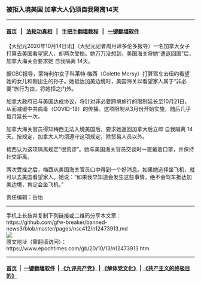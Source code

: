 ### 被拒入境美国 加拿大人仍须自我隔离14天
------------------------

#### [首页](https://github.com/gfw-breaker/banned-news3/blob/master/README.md) &nbsp;&nbsp;|&nbsp;&nbsp; [法轮功真相](https://github.com/begood0513/basic/blob/master/README.md)  &nbsp;&nbsp;|&nbsp;&nbsp; [手把手翻墙教程](https://github.com/gfw-breaker/guides/wiki)  &nbsp;&nbsp;|&nbsp;&nbsp; [一键翻墙软件](https://github.com/gfw-breaker/nogfw/blob/master/README.md)  



<div><p>
 【大纪元2020年10月14日讯】（大纪元记者周月谛多伦多报导）一名加拿大女子打算去美国看望家人，却两次受挫。她万万没想到，美国海关将她“遣返回国”后，加拿大海关会要求她
 <ok href="https://www.epochtimes.com/gb/tag/%E8%87%AA%E6%88%91%E9%9A%94%E7%A6%BB.html">
  自我隔离
 </ok>
 14天。
</p>
<p>
 据CBC报导，蒙特利尔女子科莱特·梅西（Colette Mersy）打算驾车去纽约看望她的女儿和刚出生的孙子。她抵达加美边境时，美国海关以看望家人属于“非必要”旅行为由，将她拒之门外。
</p>
<p>
 加拿大政府已与美国达成协议，将针对非必要跨境旅行的限制延长至10月21日，从而减缓中共病毒（COVID-19）的传播。这项限制从3月份开始实施，随后几乎每月延长一次。
</p>
<p>
 加拿大海关官员得知梅西无法入境美国后，要求她返回加拿大后立即
 <ok href="https://www.epochtimes.com/gb/tag/%E8%87%AA%E6%88%91%E9%9A%94%E7%A6%BB.html">
  自我隔离
 </ok>
 14天。按规定，加拿大人均须遵守这项规定，除贸易人员以外。
</p>
<p>
 梅西认为这项隔离规定“很荒谬”。她与美国海关官员交谈时一直戴着口罩，并保持社交距离。
</p>
<p>
 两次受挫之后，梅西从美国海关官员口中得到一个好消息。如果她选择坐飞机，就可以去美国看望家人。她说：“如果我早知道会发生这些事情，绝不会驾车抵达加美边境，肯定会坐飞机。”
</p>
<p>
 责任编辑：岳怡
</p>
</div>
<hr/>
手机上长按并复制下列链接或二维码分享本文章：<br/>
https://github.com/gfw-breaker/banned-news3/blob/master/pages/nsc412/n12473913.md <br/>
<a href='https://github.com/gfw-breaker/banned-news3/blob/master/pages/nsc412/n12473913.md'><img src='https://github.com/gfw-breaker/banned-news3/blob/master/pages/nsc412/n12473913.md.png'/></a> <br/>
原文地址（需翻墙访问）：https://www.epochtimes.com/gb/20/10/13/n12473913.htm


------------------------
#### [首页](https://github.com/gfw-breaker/banned-news3/blob/master/README.md) &nbsp;|&nbsp; [一键翻墙软件](https://github.com/gfw-breaker/nogfw/blob/master/README.md) &nbsp;| [《九评共产党》](https://github.com/gfw-breaker/9ping.md/blob/master/README.md#九评之一评共产党是什么) | [《解体党文化》](https://github.com/gfw-breaker/jtdwh.md/blob/master/README.md) | [《共产主义的终极目的》](https://github.com/gfw-breaker/gczydzjmd.md/blob/master/README.md)


<img src='http://gfw-breaker.win/banned-news3/pages/nsc412/n12473913.md' width='0px' height='0px'/>